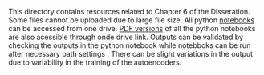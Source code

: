 This directory contains resources related to Chapter 6 of the Disseration.
Some files cannot be uploaded due to large file size. 
All python [notebooks](https://ibacity-my.sharepoint.com/:f:/g/personal/uali_iba_edu_pk/EuEZJMyURDtMvmHm8Kse34UBGaBZQfxLrvuACnvBd-4D1w?e=l4g3LF) can be accessed from one drive.
[PDF versions](https://ibacity-my.sharepoint.com/:f:/g/personal/uali_iba_edu_pk/EovEnEEu_6ZPus110FFpRzcBJnYTAnyHxOsa1dEZAybR3w?e=f3uutE) of all the python notebooks are also acessible through onde drive link.
Outputs can be validated by checking the outputs in the python notebook while notebboks can be run after necessary path settings . There can be slight variations in the output due to variability in the training of the autoencoders.
